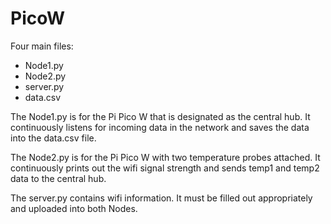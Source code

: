 # PicoW
Four main files:
- Node1.py
- Node2.py
- server.py
- data.csv

The Node1.py is for the Pi Pico W that is designated as the central hub. It continuously listens for incoming data in the network and saves the data into the data.csv file.

The Node2.py is for the Pi Pico W with two temperature probes attached. It continuously prints out the wifi signal strength and sends temp1 and temp2 data to the central hub.

The server.py contains wifi information. It must be filled out appropriately and uploaded into both Nodes.
